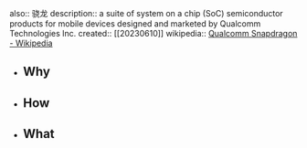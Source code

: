 also:: 骁龙
description:: a suite of system on a chip (SoC) semiconductor products for mobile devices designed and marketed by Qualcomm Technologies Inc.
created:: [[20230610]]
wikipedia:: [Qualcomm Snapdragon - Wikipedia](https://en.wikipedia.org/wiki/Qualcomm_Snapdragon)

- ## Why
- ## How
- ## What